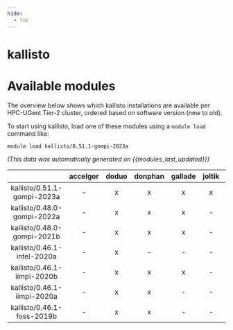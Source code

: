 ```yaml
---
hide:
  - toc
---
```


kallisto
========

# Available modules


The overview below shows which kallisto installations are available per HPC-UGent Tier-2 cluster, ordered based on software version (new to old).

To start using kallisto, load one of these modules using a `module load` command like:

```shell
module load kallisto/0.51.1-gompi-2023a
```

*(This data was automatically generated on {{modules_last_updated}})*  

| |accelgor|doduo|donphan|gallade|joltik|shinx|
| :---: | :---: | :---: | :---: | :---: | :---: | :---: |
|kallisto/0.51.1-gompi-2023a|-|x|x|x|x|x|
|kallisto/0.48.0-gompi-2022a|-|x|x|x|-|-|
|kallisto/0.48.0-gompi-2021b|-|x|x|x|-|-|
|kallisto/0.46.1-intel-2020a|-|x|-|-|-|-|
|kallisto/0.46.1-iimpi-2020b|-|x|x|x|-|-|
|kallisto/0.46.1-iimpi-2020a|-|x|x|-|-|-|
|kallisto/0.46.1-foss-2019b|-|x|x|-|-|-|

